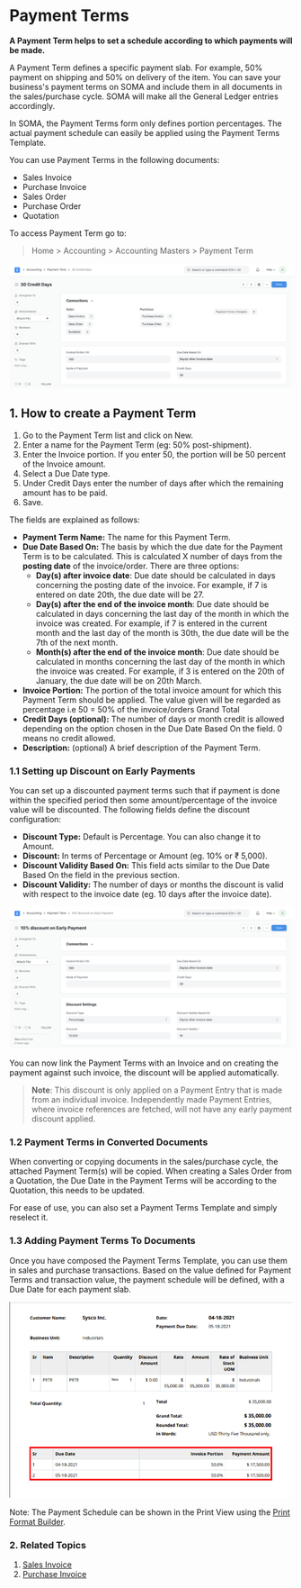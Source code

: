 
# Payment Terms


**A Payment Term helps to set a schedule according to which payments will be made.**


A Payment Term defines a specific payment slab. For example, 50% payment on shipping and 50% on delivery of the item. You can save your business's payment terms on SOMA and include them in all documents in the sales/purchase cycle. SOMA will make all the General Ledger entries accordingly.


In SOMA, the Payment Terms form only defines portion percentages. The actual payment schedule can easily be applied using the Payment Terms Template.


You can use Payment Terms in the following documents:


* Sales Invoice
* Purchase Invoice
* Sales Order
* Purchase Order
* Quotation


To access Payment Term go to:



> 
> Home > Accounting > Accounting Masters > Payment Term
> 
> 
> 


![Payment Terms](/files/payment-terms.png)


## 1. How to create a Payment Term


1. Go to the Payment Term list and click on New.
2. Enter a name for the Payment Term (eg: 50% post-shipment).
3. Enter the Invoice portion. If you enter 50, the portion will be 50 percent of the Invoice amount.
4. Select a Due Date type.
5. Under Credit Days enter the number of days after which the remaining amount has to be paid.
6. Save.


The fields are explained as follows:


* **Payment Term Name:** The name for this Payment Term.
* **Due Date Based On:** The basis by which the due date for the Payment Term is to be calculated. This is calculated X number of days from the **posting date** of the invoice/order. There are three options:
	+ **Day(s) after invoice date**: Due date should be calculated in days concerning the posting date of the invoice. For example, if 7 is entered on date 20th, the due date will be 27.
	+ **Day(s) after the end of the invoice month**: Due date should be calculated in days concerning the last day of the month in which the invoice was created. For example, if 7 is entered in the current month and the last day of the month is 30th, the due date will be the 7th of the next month.
	+ **Month(s) after the end of the invoice month**: Due date should be calculated in months concerning the last day of the month in which the invoice was created. For example, if 3 is entered on the 20th of January, the due date will be on 20th March.
* **Invoice Portion:** The portion of the total invoice amount for which this Payment Term should be applied. The value given will be regarded as percentage i.e 50 = 50% of the invoice/orders Grand Total
* **Credit Days (optional):** The number of days or month credit is allowed depending on the option chosen in the Due Date Based On the field. 0 means no credit allowed.
* **Description:** (optional) A brief description of the Payment Term.


### 1.1 Setting up Discount on Early Payments


You can set up a discounted payment terms such that if payment is done within the specified period then some amount/percentage of the invoice value will be discounted. The following fields define the discount configuration:


* **Discount Type:** Default is Percentage. You can also change it to Amount.
* **Discount:** In terms of Percentage or Amount (eg. 10% or ₹ 5,000).
* **Discount Validity Based On:** This field acts similar to the Due Date Based On the field in the previous section.
* **Discount Validity:** The number of days or months the discount is valid with respect to the invoice date (eg. 10 days after the invoice date).


![Payment Terms with Discount](/files/payment-terms-with-discount.png)


You can now link the Payment Terms with an Invoice and on creating the payment against such invoice, the discount will be applied automatically.



> 
> **Note**: This discount is only applied on a Payment Entry that is made from an individual invoice. Independently made Payment Entries, where invoice references are fetched, will not have any early payment discount applied.
> 
> 
> 


### 1.2 Payment Terms in Converted Documents


When converting or copying documents in the sales/purchase cycle, the attached Payment Term(s) will be copied. When creating a Sales Order from a Quotation, the Due Date in the Payment Terms will be according to the Quotation, this needs to be updated.


For ease of use, you can also set a Payment Terms Template and simply reselect it.


### 1.3 Adding Payment Terms To Documents


Once you have composed the Payment Terms Template, you can use them in sales and purchase transactions. Based on the value defined for Payment Terms and transaction value, the payment schedule will be defined, with a Due Date for each payment slab.


![Payment Schedule](/files/payment-term-in-invoice.png)


Note: The Payment Schedule can be shown in the Print View using the [Print Format Builder](/docs/en/setting-up/print/print-format-builder).


### 2. Related Topics


1. [Sales Invoice](/docs/en/accounts/sales-invoice)
2. [Purchase Invoice](/docs/en/accounts/purchase-invoice)



